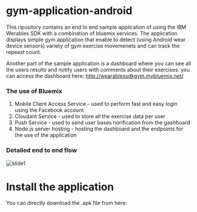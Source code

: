 # gym-application-android
This ripository contains an end to end sample application of using the IBM Werables SDK with a combination of bluemix services.
The application displays simple gym application that enable to detect (using Android wear device sensors) 
variety of gym exercise movemenets and can track the repeast count.

Another part of the sample application is a dashboard where you can see all the users results and notify users with comments about
their exercises. you can access the dashboard here: http://wearablessdkgym.mybluemix.net/

### The use of Bluemix
1. Mobile Client Access Service - used to perform fast and easy login using the Facebook account
2. Cloudant Service - used to store all the exercise data per user
3. Push Service - used to send user bases norification from the gashboard
4. Node.js server hosting - hosting the dashboard and the endpoints for the use of the application


### Detailed end to end flow
![slide1](https://cloud.githubusercontent.com/assets/13234255/16177453/76944e48-3636-11e6-992f-ce5b8b7b2f82.png)



# Install the application
You can directly download the .apk file from here: 
